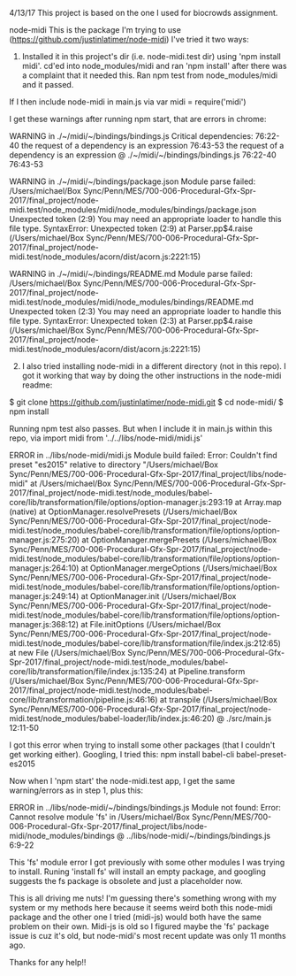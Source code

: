 4/13/17
This project is based on the one I used for biocrowds assignment.

node-midi
This is the package I'm trying to use (https://github.com/justinlatimer/node-midi)
I've tried it two ways:

1) Installed it in this project's dir (i.e. node-midi.test dir) using 'npm install midi'. 
cd'ed into node_modules/midi and ran 'npm install' after there was a complaint that it needed this.
Ran npm test from node_modules/midi and it passed.

If I then include node-midi in main.js via 
  var midi = require('midi')

I get these warnings after running npm start, that are errors in chrome:

WARNING in ./~/midi/~/bindings/bindings.js
Critical dependencies:
76:22-40 the request of a dependency is an expression
76:43-53 the request of a dependency is an expression
 @ ./~/midi/~/bindings/bindings.js 76:22-40 76:43-53

WARNING in ./~/midi/~/bindings/package.json
Module parse failed: /Users/michael/Box Sync/Penn/MES/700-006-Procedural-Gfx-Spr-2017/final_project/node-midi.test/node_modules/midi/node_modules/bindings/package.json Unexpected token (2:9)
You may need an appropriate loader to handle this file type.
SyntaxError: Unexpected token (2:9)
    at Parser.pp$4.raise (/Users/michael/Box Sync/Penn/MES/700-006-Procedural-Gfx-Spr-2017/final_project/node-midi.test/node_modules/acorn/dist/acorn.js:2221:15)
<snip>

WARNING in ./~/midi/~/bindings/README.md
Module parse failed: /Users/michael/Box Sync/Penn/MES/700-006-Procedural-Gfx-Spr-2017/final_project/node-midi.test/node_modules/midi/node_modules/bindings/README.md Unexpected token (2:3)
You may need an appropriate loader to handle this file type.
SyntaxError: Unexpected token (2:3)
    at Parser.pp$4.raise (/Users/michael/Box Sync/Penn/MES/700-006-Procedural-Gfx-Spr-2017/final_project/node-midi.test/node_modules/acorn/dist/acorn.js:2221:15)
<snip>

2) I also tried installing node-midi in a different directory (not in this repo). I got it working that way by doing the other instructions in the node-midi readme:
  
$ git clone https://github.com/justinlatimer/node-midi.git
$ cd node-midi/
$ npm install

Running npm test also passes. But when I include it in main.js within this repo, via
  import midi from '../../libs/node-midi/midi.js'

ERROR in ../libs/node-midi/midi.js
Module build failed: Error: Couldn't find preset "es2015" relative to directory "/Users/michael/Box Sync/Penn/MES/700-006-Procedural-Gfx-Spr-2017/final_project/libs/node-midi"
    at /Users/michael/Box Sync/Penn/MES/700-006-Procedural-Gfx-Spr-2017/final_project/node-midi.test/node_modules/babel-core/lib/transformation/file/options/option-manager.js:293:19
    at Array.map (native)
    at OptionManager.resolvePresets (/Users/michael/Box Sync/Penn/MES/700-006-Procedural-Gfx-Spr-2017/final_project/node-midi.test/node_modules/babel-core/lib/transformation/file/options/option-manager.js:275:20)
    at OptionManager.mergePresets (/Users/michael/Box Sync/Penn/MES/700-006-Procedural-Gfx-Spr-2017/final_project/node-midi.test/node_modules/babel-core/lib/transformation/file/options/option-manager.js:264:10)
    at OptionManager.mergeOptions (/Users/michael/Box Sync/Penn/MES/700-006-Procedural-Gfx-Spr-2017/final_project/node-midi.test/node_modules/babel-core/lib/transformation/file/options/option-manager.js:249:14)
    at OptionManager.init (/Users/michael/Box Sync/Penn/MES/700-006-Procedural-Gfx-Spr-2017/final_project/node-midi.test/node_modules/babel-core/lib/transformation/file/options/option-manager.js:368:12)
    at File.initOptions (/Users/michael/Box Sync/Penn/MES/700-006-Procedural-Gfx-Spr-2017/final_project/node-midi.test/node_modules/babel-core/lib/transformation/file/index.js:212:65)
    at new File (/Users/michael/Box Sync/Penn/MES/700-006-Procedural-Gfx-Spr-2017/final_project/node-midi.test/node_modules/babel-core/lib/transformation/file/index.js:135:24)
    at Pipeline.transform (/Users/michael/Box Sync/Penn/MES/700-006-Procedural-Gfx-Spr-2017/final_project/node-midi.test/node_modules/babel-core/lib/transformation/pipeline.js:46:16)
    at transpile (/Users/michael/Box Sync/Penn/MES/700-006-Procedural-Gfx-Spr-2017/final_project/node-midi.test/node_modules/babel-loader/lib/index.js:46:20)
 @ ./src/main.js 12:11-50

I got this error when trying to install some other packages (that I couldn't get working either).
Googling, I tried this:
  npm install babel-cli babel-preset-es2015

Now when I 'npm start' the node-midi.test app, I get the same warning/errors as in step 1, plus this:

ERROR in ../libs/node-midi/~/bindings/bindings.js
Module not found: Error: Cannot resolve module 'fs' in /Users/michael/Box Sync/Penn/MES/700-006-Procedural-Gfx-Spr-2017/final_project/libs/node-midi/node_modules/bindings
 @ ../libs/node-midi/~/bindings/bindings.js 6:9-22

This 'fs' module error I got previously with some other modules I was trying to install. Runing 'install fs' will install an empty package, and googling suggests the fs package is obsolete and just a placeholder now. 

This is all driving me nuts! I'm guessing there's something wrong with my system or my methods here because it seems weird both this node-midi package and the other one I tried (midi-js) would both have the same problem on their own. Midi-js is old so I figured maybe the 'fs' package issue is cuz it's old, but node-midi's most recent update was only 11 months ago.

Thanks for any help!!

